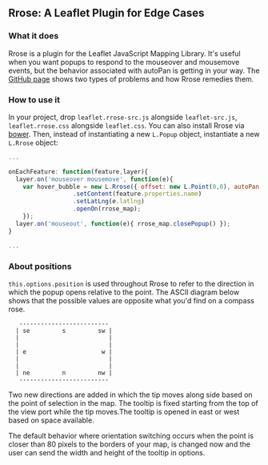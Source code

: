 ## Rrose: A Leaflet Plugin for Edge Cases

### What it does

Rrose is a plugin for the Leaflet JavaScript Mapping Library. It's useful when you want popups to respond to the mouseover and mousemove events, but the behavior associated with autoPan is getting in your way.  The [GitHub page](http://erictheise.github.com/rrose/) shows two types of problems and how Rrose remedies them.

### How to use it

In your project, drop `leaflet.rrose-src.js` alongside `leaflet-src.js`, `leaflet.rrose.css` alongside `leaflet.css`. You can also install Rrose via [bower](http://bower.io/). Then, instead of instantiating a new `L.Popup` object, instantiate a new `L.Rrose` object:


```javascript
...

onEachFeature: function(feature,layer){
  layer.on('mouseover mousemove', function(e){
    var hover_bubble = new L.Rrose({ offset: new L.Point(0,0), autoPan: false, closeButton: true, height: 343, width: 303})
			      .setContent(feature.properties.name)
			      .setLatLng(e.latlng)
			      .openOn(rrose_map);
	});
  layer.on('mouseout', function(e){ rrose_map.closePopup() });
}

...
```

### About positions

`this.options.position` is used throughout Rrose to refer to the direction in which the popup opens relative to the point. The ASCII diagram below shows that the possible values are opposite what you'd find on a compass rose.

```
   -------------------------
  | se         s         sw |
  |                         |
  |                         |
  | e                     w |
  |                         |
  |                         |
  | ne         n         nw |
   -------------------------
```

 Two new directions are added in which the tip moves along side based on the point of selection in the map. The tooltip is fixed starting from the top of the view port while the tip moves.The tooltip is opened in east or west based on space available.
 
 The default behavior where orientation switching occurs when the point is closer than 80 pixels to the borders of your map, is changed now and the user can send the width and height of the tooltip in options.  
